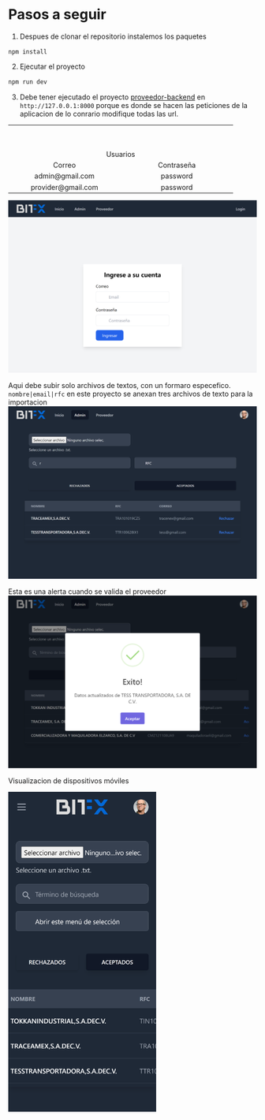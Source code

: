 # Pasos a seguir

1. Despues de clonar el repositorio 
instalemos los paquetes 
```
npm install
```

2. Ejecutar el proyecto 
```bash
npm run dev
```

3. Debe tener ejecutado el proyecto [proveedor-backend](https://github.com/heriberto-hernandez/proveedor-backend)
en `http://127.0.0.1:8000`
porque es donde se hacen las peticiones de la aplicacion de lo conrario modifique todas las url.

<table style="width: 100%; text-align: center;">
    <tr>
        <td colspan="3" style="width: 100%; padding-top: 50px;">Usuarios</td>
    </tr>
    <tr>
        <td style="width: 33%;">Correo</td>
        <td style="width: 33%;">Contraseña</td>
    </tr>
    <tr>
        <td style="width: 33%;">admin@gmail.com</td>
        <td style="width: 33%;">password</td>
    </tr>
     <tr>
        <td style="width: 33%;">provider@gmail.com</td>
        <td style="width: 33%;">password</td>
    </tr>
</table>

![login](login.png)

Aqui debe subir solo archivos de textos, con un formaro especefico.
`nombre|email|rfc`
en este proyecto se anexan tres archivos de texto para la importacion
![tablet provider](t-provider.png)

Esta es una alerta cuando se valida el proveedor
![alert provider](alert-provider.png)

Visualizacion de dispositivos móviles

<img src="m-provider.png" width="300"/>

